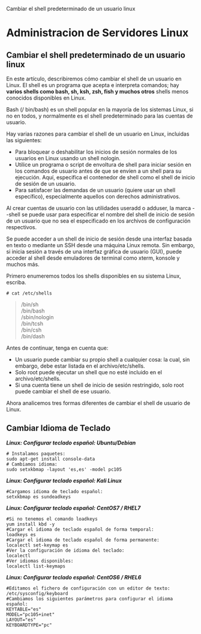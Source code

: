 Cambiar el shell predeterminado de un usuario linux 




# Administracion de Servidores Linux

## Cambiar el shell predeterminado de un usuario linux 
En este artículo, describiremos cómo cambiar el shell de un usuario en Linux. El shell es un programa que acepta e interpreta comandos; hay **varios shells como bash, sh, ksh, zsh, fish y muchos otros** shells menos conocidos disponibles en Linux.

Bash (/ bin/bash) es un shell popular en la mayoría de los sistemas Linux, si no en todos, y normalmente es el shell predeterminado para las cuentas de usuario.

Hay varias razones para cambiar el shell de un usuario en Linux, incluidas las siguientes:

* Para bloquear o deshabilitar los inicios de sesión normales de los usuarios en Linux usando un shell nologin.
* Utilice un programa o script de envoltura de shell para iniciar sesión en los comandos de usuario antes de que se envíen a un shell para su ejecución. Aquí, especifica el contenedor de shell como el shell de inicio de sesión de un usuario.
* Para satisfacer las demandas de un usuario (quiere usar un shell específico), especialmente aquellos con derechos administrativos.

Al crear cuentas de usuario con las utilidades useradd o adduser, la marca --shell se puede usar para especificar el nombre del shell de inicio de sesión de un usuario que no sea el especificado en los archivos de configuración respectivos.

Se puede acceder a un shell de inicio de sesión desde una interfaz basada en texto o mediante un SSH desde una máquina Linux remota. Sin embargo, si inicia sesión a través de una interfaz gráfica de usuario (GUI), puede acceder al shell desde emuladores de terminal como xterm, konsole y muchos más.

Primero enumeremos todos los shells disponibles en su sistema Linux, escriba.

`# cat /etc/shells`

> /bin/sh  
> /bin/bash  
> /sbin/nologin  
> /bin/tcsh  
> /bin/csh  
> /bin/dash  

Antes de continuar, tenga en cuenta que:

* Un usuario puede cambiar su propio shell a cualquier cosa: la cual, sin embargo, debe estar listada en el archivo/etc/shells.
* Solo root puede ejecutar un shell que no esté incluido en el archivo/etc/shells.
* Si una cuenta tiene un shell de inicio de sesión restringido, solo root puede cambiar el shell de ese usuario.

Ahora analicemos tres formas diferentes de cambiar el shell de usuario de Linux.  



## Cambiar Idioma de Teclado
***Linux: Configurar teclado español: Ubuntu/Debian***
``` 
# Instalamos paquetes:
sudo apt-get install console-data
# Cambiamos idioma:
sudo setxkbmap -layout 'es,es' -model pc105
```
***Linux: Configurar teclado español: Kali Linux***
```
#Cargamos idioma de teclado español:
setxkbmap es sundeadkeys
```
***Linux: Configurar teclado español: CentOS7 / RHEL7***
```
#Si no tenemos el comando loadkeys
yum install kbd -y
#Cargar el idioma de teclado español de forma temporal:
loadkeys es
#Cargar el idioma de teclado español de forma permanente:
localectl set-keymap es
#Ver la configuración de idioma del teclado:
localectl
#Ver idiomas disponibles:
localectl list-keymaps
```
***Linux: Configurar teclado español: CentOS6 / RHEL6***
```
#Editamos el fichero de configuración con un editor de texto:
/etc/sysconfig/keyboard
#Cambiamos los siguientes parámetros para configurar el idioma español:
KEYTABLE="es"
MODEL="pc105+inet"
LAYOUT="es"
KEYBOARDTYPE="pc"
```
